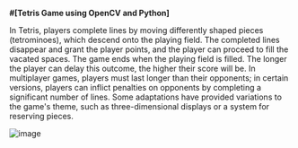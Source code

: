 **#[Tetris Game using OpenCV and Python]**

In Tetris, players complete lines by moving differently shaped pieces (tetrominoes), which descend onto the playing field. The completed lines disappear and grant the player points, and the player can proceed to fill the vacated spaces. The game ends when the playing field is filled. The longer the player can delay this outcome, the higher their score will be. In multiplayer games, players must last longer than their opponents; in certain versions, players can inflict penalties on opponents by completing a significant number of lines. Some adaptations have provided variations to the game's theme, such as three-dimensional displays or a system for reserving pieces.


![image](https://user-images.githubusercontent.com/97080055/158640747-620dd417-e266-46ca-9a4e-4d97b55fef4f.png)

